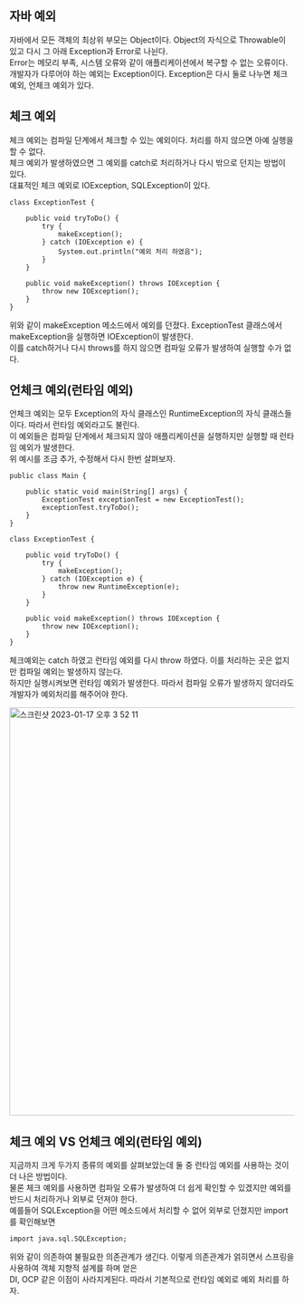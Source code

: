 ## 자바 예외

자바에서 모든 객체의 최상위 부모는 Object이다. Object의 자식으로 Throwable이 있고 다시 그 아래 Exception과 Error로 나뉜다.  
Error는 메모리 부족, 시스템 오류와 같이 애플리케이션에서 복구할 수 없는 오류이다.  
개발자가 다루어야 하는 예외는 Exception이다. Exception은 다시 둘로 나누면 체크예외, 언체크 예외가 있다.    

## 체크 예외

체크 예외는 컴파일 단계에서 체크할 수 있는 예외이다. 처리를 하지 않으면 아예 실행을 할 수 없다.  
체크 예외가 발생하였으면 그 예외를 catch로 처리하거나 다시 밖으로 던지는 방법이 있다.    
대표적인 체크 예외로 IOException, SQLException이 있다.  

```
class ExceptionTest {

    public void tryToDo() {
        try {
            makeException();
        } catch (IOException e) {
            System.out.println("예외 처리 하였음");
        }
    }

    public void makeException() throws IOException {
        throw new IOException();
    }
}
```
위와 같이 makeException 메소드에서 예외를 던졌다. ExceptionTest 클래스에서 makeException을 실행하면 IOException이 발생한다.  
이를 catch하거나 다시 throws를 하지 않으면 컴파일 오류가 발생하여 실행할 수가 없다.  

## 언체크 예외(런타임 예외)

언체크 예외는 모두 Exception의 자식 클래스인 RuntimeException의 자식 클래스들이다. 따라서 런타임 예외라고도 불린다.  
이 예외들은 컴파일 단계에서 체크되지 않아 애플리케이션을 실행하지만 실행할 때 런타임 예외가 발생한다.   
위 예시를 조금 추가, 수정해서 다시 한번 살펴보자.   

```
public class Main {

    public static void main(String[] args) {
        ExceptionTest exceptionTest = new ExceptionTest();
        exceptionTest.tryToDo();
    }
}

class ExceptionTest {

    public void tryToDo() {
        try {
            makeException();
        } catch (IOException e) {
            throw new RuntimeException(e);
        }
    }

    public void makeException() throws IOException {
        throw new IOException();
    }
}
```
체크예외는 catch 하였고 런타임 예외를 다시 throw 하였다. 이를 처리하는 곳은 없지만 컴파일 예외는 발생하지 않는다.  
하지만 실행시켜보면 런타임 예외가 발생한다. 따라서 컴파일 오류가 발생하지 않더라도 개발자가 예외처리를 해주어야 한다.  

<img width="721" alt="스크린샷 2023-01-17 오후 3 52 11" src="https://user-images.githubusercontent.com/84896838/212829614-3fa8e555-bba8-4924-b532-f5368fab0ff9.png">

## 체크 예외 VS 언체크 예외(런타임 예외)  

지금까지 크게 두가지 종류의 예외를 살펴보았는데 둘 중 런타임 예외를 사용하는 것이 더 나은 방법이다.  
물론 체크 예외를 사용하면 컴파일 오류가 발생하여 더 쉽게 확인할 수 있겠지만 예외를 반드시 처리하거나 외부로 던져야 한다.  
예를들어 SQLException을 어떤 메소드에서 처리할 수 없어 외부로 던졌지만 import를 확인해보면  
```
import java.sql.SQLException;
```
위와 같이 의존하여 불필요한 의존관계가 생긴다. 이렇게 의존관계가 얽히면서 스프링을 사용하여 객체 지향적 설계를 하며 얻은    
DI, OCP 같은 이점이 사라지게된다. 따라서 기본적으로 런타임 예외로 예외 처리를 하자.   



